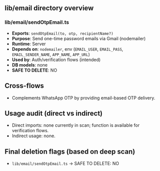 ## lib/email directory overview

### lib/email/sendOtpEmail.ts
- **Exports**: `sendOtpEmail(to, otp, recipientName?)`
- **Purpose**: Send one-time password emails via Gmail (nodemailer)
- **Runtime**: Server
- **Depends on**: `nodemailer`, env (`EMAIL_USER`, `EMAIL_PASS`, `EMAIL_SENDER_NAME`, `APP_NAME`, `APP_URL`)
- **Used by**: Auth/verification flows (intended)
- **DB models**: none
- **SAFE TO DELETE**: NO

## Cross-flows
- Complements WhatsApp OTP by providing email-based OTP delivery.

## Usage audit (direct vs indirect)
- Direct imports: none currently in scan; function is available for verification flows.
- Indirect usage: none.

## Final deletion flags (based on deep scan)
- `lib/email/sendOtpEmail.ts` → SAFE TO DELETE: NO






